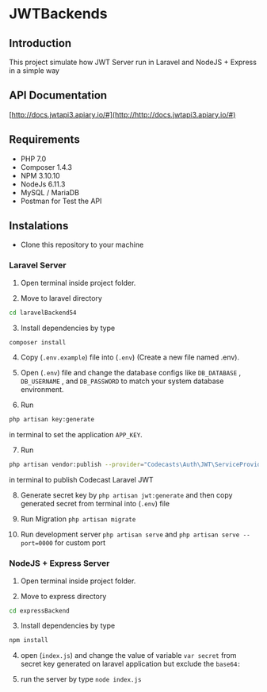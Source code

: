 # JWTBackends

## Introduction

This project simulate how JWT Server run in Laravel and NodeJS + Express in a simple way

## API Documentation

[http://docs.jwtapi3.apiary.io/#](http://http://docs.jwtapi3.apiary.io/#)

## Requirements

- PHP 7.0
- Composer 1.4.3
- NPM 3.10.10
- NodeJs 6.11.3
- MySQL / MariaDB
- Postman for Test the API


## Instalations

- Clone this repository to your machine

### Laravel Server

1. Open terminal inside project folder.

2. Move to laravel directory
```bash
cd laravelBackend54
```

3. Install dependencies by type 
```bash
composer install
```

4. Copy  (`.env.example`) file into (`.env`) (Create a new file named .env).

5. Open (`.env`) file and change the database configs like `DB_DATABASE` , `DB_USERNAME` , and `DB_PASSWORD` to match your system database environment.

6.  Run 
```bash
php artisan key:generate
``` 
in terminal to set the application `APP_KEY`.

7. Run
```bash
php artisan vendor:publish --provider="Codecasts\Auth\JWT\ServiceProvider"
``` 
in terminal to publish Codecast Laravel JWT

8. Generate secret key by `php artisan jwt:generate` and then copy generated secret from terminal into (`.env`) file

9. Run Migration `php artisan migrate`

10. Run development server `php artisan serve` and `php artisan serve --port=0000` for custom port

### NodeJS + Express Server

1. Open terminal inside project folder.

2. Move to express directory
```bash
cd expressBackend
```

3. Install dependencies by type 
```bash
npm install
```

4. open (`index.js`) and change the value of variable `var secret` from secret key generated on laravel application but exclude the `base64:` 

5. run the server by type `node index.js`

